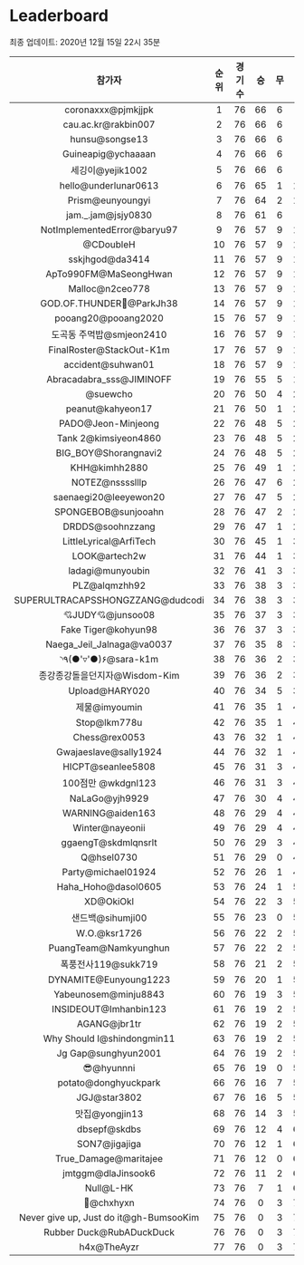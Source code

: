 # Leaderboard
최종 업데이트: 2020년 12월 15일 22시 35분




| 참가자 | 순위 | 경기수 | 승 | 무 | 패 | 승점 |
|:---:|:---:|:---:|:---:|:---:|:---:|:---:|
| coronaxxx@pjmkjjpk | 1 | 76 | 66 | 6 | 4 | 204 |
| cau.ac.kr@rakbin007 | 2 | 76 | 66 | 6 | 4 | 204 |
| hunsu@songse13 | 3 | 76 | 66 | 6 | 4 | 204 |
| Guineapig@ychaaaan | 4 | 76 | 66 | 6 | 4 | 204 |
| 세깅이@yejik1002 | 5 | 76 | 66 | 6 | 4 | 204 |
| hello@underlunar0613 | 6 | 76 | 65 | 1 | 10 | 196 |
| Prism@eunyoungyi | 7 | 76 | 64 | 2 | 10 | 194 |
| jam._.jam@jsjy0830 | 8 | 76 | 61 | 6 | 9 | 189 |
| NotImplementedError@baryu97 | 9 | 76 | 57 | 9 | 10 | 180 |
| @CDoubleH | 10 | 76 | 57 | 9 | 10 | 180 |
| sskjhgod@da3414 | 11 | 76 | 57 | 9 | 10 | 180 |
| ApTo990FM@MaSeongHwan | 12 | 76 | 57 | 9 | 10 | 180 |
| Malloc@n2ceo778 | 13 | 76 | 57 | 9 | 10 | 180 |
| GOD.OF.THUNDER:muscle:@ParkJh38 | 14 | 76 | 57 | 9 | 10 | 180 |
| pooang20@pooang2020 | 15 | 76 | 57 | 9 | 10 | 180 |
| 도곡동 주먹밥@smjeon2410 | 16 | 76 | 57 | 9 | 10 | 180 |
| FinalRoster@StackOut-K1m | 17 | 76 | 57 | 9 | 10 | 180 |
| accident@suhwan01 | 18 | 76 | 57 | 9 | 10 | 180 |
| Abracadabra_sss@JIMINOFF | 19 | 76 | 55 | 5 | 16 | 170 |
| @suewcho | 20 | 76 | 50 | 4 | 22 | 154 |
| peanut@kahyeon17 | 21 | 76 | 50 | 1 | 25 | 151 |
| PADO@Jeon-Minjeong | 22 | 76 | 48 | 5 | 23 | 149 |
| Tank 2@kimsiyeon4860 | 23 | 76 | 48 | 5 | 23 | 149 |
| BIG_BOY@Shorangnavi2 | 24 | 76 | 48 | 5 | 23 | 149 |
| KHH@kimhh2880 | 25 | 76 | 49 | 1 | 26 | 148 |
| NOTEZ@nsssslllp | 26 | 76 | 47 | 6 | 23 | 147 |
| saenaegi20@leeyewon20 | 27 | 76 | 47 | 5 | 24 | 146 |
| SPONGEBOB@sunjooahn | 28 | 76 | 47 | 2 | 27 | 143 |
| DRDDS@soohnzzang | 29 | 76 | 47 | 1 | 28 | 142 |
| LittleLyrical@ArfiTech | 30 | 76 | 45 | 1 | 30 | 136 |
| LOOK@artech2w | 31 | 76 | 44 | 1 | 31 | 133 |
| ladagi@munyoubin | 32 | 76 | 41 | 3 | 32 | 126 |
| PLZ@alqmzhh92 | 33 | 76 | 38 | 3 | 35 | 117 |
| SUPERULTRACAPSSHONGZZANG@dudcodi | 34 | 76 | 38 | 3 | 35 | 117 |
| 💘JUDY💘@junsoo08 | 35 | 76 | 37 | 3 | 36 | 114 |
| Fake Tiger@kohyun98 | 36 | 76 | 37 | 3 | 36 | 114 |
| Naega_Jeil_Jalnaga@va0037 | 37 | 76 | 35 | 8 | 33 | 113 |
| ◝٩(●'▿'●)۶@sara-k1m | 38 | 76 | 36 | 2 | 38 | 110 |
| 종강종강돌을던지자@Wisdom-Kim | 39 | 76 | 36 | 2 | 38 | 110 |
| Upload@HARY020 | 40 | 76 | 34 | 5 | 37 | 107 |
| 제물@imyoumin | 41 | 76 | 35 | 1 | 40 | 106 |
| Stop@lkm778u | 42 | 76 | 35 | 1 | 40 | 106 |
| Chess@rex0053 | 43 | 76 | 32 | 1 | 43 | 97 |
| Gwajaeslave@sally1924 | 44 | 76 | 32 | 1 | 43 | 97 |
| HICPT@seanlee5808 | 45 | 76 | 31 | 3 | 42 | 96 |
| 100점만 @wkdgnl123 | 46 | 76 | 31 | 3 | 42 | 96 |
| NaLaGo@yjh9929 | 47 | 76 | 30 | 4 | 42 | 94 |
| WARNING@aiden163 | 48 | 76 | 29 | 4 | 43 | 91 |
| Winter@nayeonii | 49 | 76 | 29 | 4 | 43 | 91 |
| ggaengT@skdmlqnsrlt | 50 | 76 | 29 | 3 | 44 | 90 |
| Q@hsel0730 | 51 | 76 | 29 | 0 | 47 | 87 |
| Party@michael01924 | 52 | 76 | 26 | 1 | 49 | 79 |
| Haha_Hoho@dasol0605 | 53 | 76 | 24 | 1 | 51 | 73 |
| XD@OkiOkl | 54 | 76 | 22 | 3 | 51 | 69 |
| 샌드백@sihumji00 | 55 | 76 | 23 | 0 | 53 | 69 |
| W.O.@ksr1726 | 56 | 76 | 22 | 2 | 52 | 68 |
| PuangTeam@Namkyunghun | 57 | 76 | 22 | 2 | 52 | 68 |
| 폭풍전사119@sukk719 | 58 | 76 | 21 | 2 | 53 | 65 |
| DYNAMITE@Eunyoung1223 | 59 | 76 | 20 | 1 | 55 | 61 |
| Yabeunosem@minju8843 | 60 | 76 | 19 | 3 | 54 | 60 |
| INSIDEOUT@Imhanbin123 | 61 | 76 | 19 | 2 | 55 | 59 |
| AGANG@jbr1tr | 62 | 76 | 19 | 2 | 55 | 59 |
| Why Should I@shindongmin11 | 63 | 76 | 19 | 2 | 55 | 59 |
| Jg Gap@sunghyun2001 | 64 | 76 | 19 | 2 | 55 | 59 |
| 😎@hyunnni | 65 | 76 | 19 | 0 | 57 | 57 |
| potato@donghyuckpark | 66 | 76 | 16 | 7 | 53 | 55 |
| JGJ@star3802 | 67 | 76 | 16 | 5 | 55 | 53 |
| 맛집@yongjin13 | 68 | 76 | 14 | 3 | 59 | 45 |
| dbsepf@skdbs | 69 | 76 | 12 | 4 | 60 | 40 |
| SON7@jigajiga | 70 | 76 | 12 | 1 | 63 | 37 |
| True_Damage@maritajee | 71 | 76 | 12 | 0 | 64 | 36 |
| jmtggm@dlaJinsook6 | 72 | 76 | 11 | 2 | 63 | 35 |
| Null@L-HK | 73 | 76 | 7 | 1 | 68 | 22 |
| 👑@chxhyxn | 74 | 76 | 0 | 3 | 73 | 3 |
| Never give up, Just do it@gh-BumsooKim | 75 | 76 | 0 | 3 | 73 | 3 |
| Rubber Duck@RubADuckDuck | 76 | 76 | 0 | 3 | 73 | 3 |
| h4x@TheAyzr | 77 | 76 | 0 | 3 | 73 | 3 |
